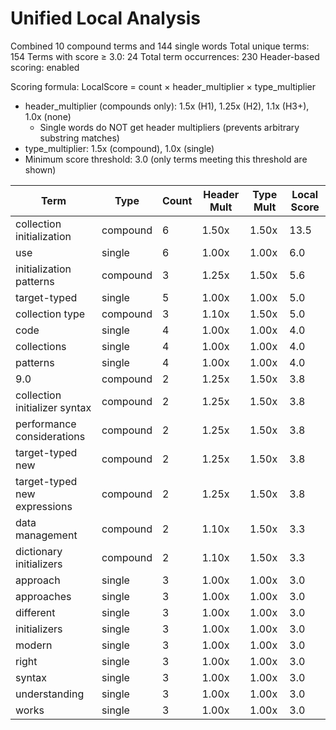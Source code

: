 # Unified Local Analysis

Combined 10 compound terms and 144 single words
Total unique terms: 154
Terms with score ≥ 3.0: 24
Total term occurrences: 230
Header-based scoring: enabled

Scoring formula: LocalScore = count × header_multiplier × type_multiplier
- header_multiplier (compounds only): 1.5x (H1), 1.25x (H2), 1.1x (H3+), 1.0x (none)
  - Single words do NOT get header multipliers (prevents arbitrary substring matches)
- type_multiplier: 1.5x (compound), 1.0x (single)
- Minimum score threshold: 3.0 (only terms meeting this threshold are shown)

| Term | Type | Count | Header Mult | Type Mult | Local Score |
|------|------|-------|-------------|-----------|-------------|
| collection initialization | compound | 6 | 1.50x | 1.50x | 13.5 |
| use | single | 6 | 1.00x | 1.00x | 6.0 |
| initialization patterns | compound | 3 | 1.25x | 1.50x | 5.6 |
| target-typed | single | 5 | 1.00x | 1.00x | 5.0 |
| collection type | compound | 3 | 1.10x | 1.50x | 5.0 |
| code | single | 4 | 1.00x | 1.00x | 4.0 |
| collections | single | 4 | 1.00x | 1.00x | 4.0 |
| patterns | single | 4 | 1.00x | 1.00x | 4.0 |
| 9.0 | compound | 2 | 1.25x | 1.50x | 3.8 |
| collection initializer syntax | compound | 2 | 1.25x | 1.50x | 3.8 |
| performance considerations | compound | 2 | 1.25x | 1.50x | 3.8 |
| target-typed new | compound | 2 | 1.25x | 1.50x | 3.8 |
| target-typed new expressions | compound | 2 | 1.25x | 1.50x | 3.8 |
| data management | compound | 2 | 1.10x | 1.50x | 3.3 |
| dictionary initializers | compound | 2 | 1.10x | 1.50x | 3.3 |
| approach | single | 3 | 1.00x | 1.00x | 3.0 |
| approaches | single | 3 | 1.00x | 1.00x | 3.0 |
| different | single | 3 | 1.00x | 1.00x | 3.0 |
| initializers | single | 3 | 1.00x | 1.00x | 3.0 |
| modern | single | 3 | 1.00x | 1.00x | 3.0 |
| right | single | 3 | 1.00x | 1.00x | 3.0 |
| syntax | single | 3 | 1.00x | 1.00x | 3.0 |
| understanding | single | 3 | 1.00x | 1.00x | 3.0 |
| works | single | 3 | 1.00x | 1.00x | 3.0 |
